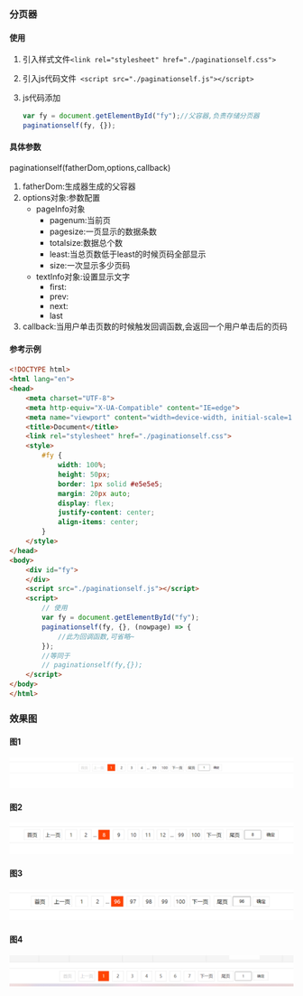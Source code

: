 ### 分页器

#### 使用

1. 引入样式文件`<link rel="stylesheet" href="./paginationself.css">`

2. 引入js代码文件` <script src="./paginationself.js"></script>`

3. js代码添加

   ```javascript
   var fy = document.getElementById("fy");//父容器,负责存储分页器
   paginationself(fy, {});
   ```

#### 具体参数

paginationself(fatherDom,options,callback)

1. fatherDom:生成器生成的父容器
2. options对象:参数配置
   - pageInfo对象
     - pagenum:当前页
     - pagesize:一页显示的数据条数
     - totalsize:数据总个数
     - least:当总页数低于least的时候页码全部显示
     - size:一次显示多少页码
   - textInfo对象:设置显示文字
     - first:
     - prev:
     - next:
     - last
3. callback:当用户单击页数的时候触发回调函数,会返回一个用户单击后的页码

#### 参考示例

```html
<!DOCTYPE html>
<html lang="en">
<head>
    <meta charset="UTF-8">
    <meta http-equiv="X-UA-Compatible" content="IE=edge">
    <meta name="viewport" content="width=device-width, initial-scale=1.0">
    <title>Document</title>
    <link rel="stylesheet" href="./paginationself.css">
    <style>
        #fy {
            width: 100%;
            height: 50px;
            border: 1px solid #e5e5e5;
            margin: 20px auto;
            display: flex;
            justify-content: center;
            align-items: center;
        }
    </style>
</head>
<body>
    <div id="fy">
    </div>
    <script src="./paginationself.js"></script>
    <script>
        // 使用
        var fy = document.getElementById("fy");
        paginationself(fy, {}, (nowpage) => {
            //此为回调函数,可省略~
        });
        //等同于
        // paginationself(fy,{});
    </script>
</body>
</html>
```

### 效果图
#### 图1
![](README/img/20220403154238.png)
#### 图2
![](README/img/20220403154403.png)
#### 图3
![](README/img/20220403154454.png)
#### 图4
![](README/img/20220403154318.png)

